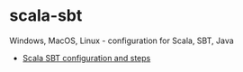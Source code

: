 # scala-sbt
Windows, MacOS, Linux - configuration for Scala, SBT, Java
- <a href="https://github.com/sushmaakoju/scala-sbt/blob/main/scala-config.md">Scala SBT configuration and steps</a>
